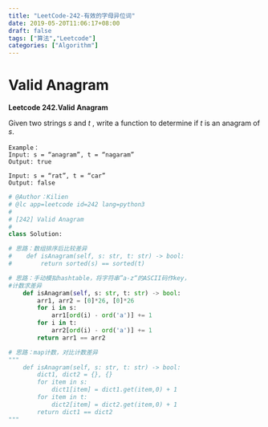 ```yaml
---
title: "LeetCode-242-有效的字母异位词"
date: 2019-05-20T11:06:17+08:00
draft: false
tags: ["算法","Leetcode"]
categories: ["Algorithm"]
---
```


# Valid Anagram
**Leetcode 242.Valid Anagram**

Given two strings *s* and *t* , write a function to determine if *t* is an anagram of *s*.
```
Example：
Input: s = “anagram”, t = “nagaram”
Output: true

Input: s = “rat”, t = “car”
Output: false
```
```Python
# @Author：Kilien
# @lc app=leetcode id=242 lang=python3
#
# [242] Valid Anagram
#
class Solution:

# 思路：数组排序后比较差异
#    def isAnagram(self, s: str, t: str) -> bool:
#        return sorted(s) == sorted(t)

# 思路：手动模拟hashtable，将字符串”a-z“的ASCII码作key，
#计数求差异
    def isAnagram(self, s: str, t: str) -> bool:
        arr1, arr2 = [0]*26, [0]*26
        for i in s:
            arr1[ord(i) - ord('a')] += 1
        for i in t:
            arr2[ord(i) - ord('a')] += 1
        return arr1 == arr2

# 思路：map计数，对比计数差异
"""
    def isAnagram(self, s: str, t: str) -> bool:
        dict1, dict2 = {}, {}
        for item in s:
            dict1[item] = dict1.get(item,0) + 1
        for item in t:
            dict2[item] = dict2.get(item,0) + 1
        return dict1 == dict2
"""
```

